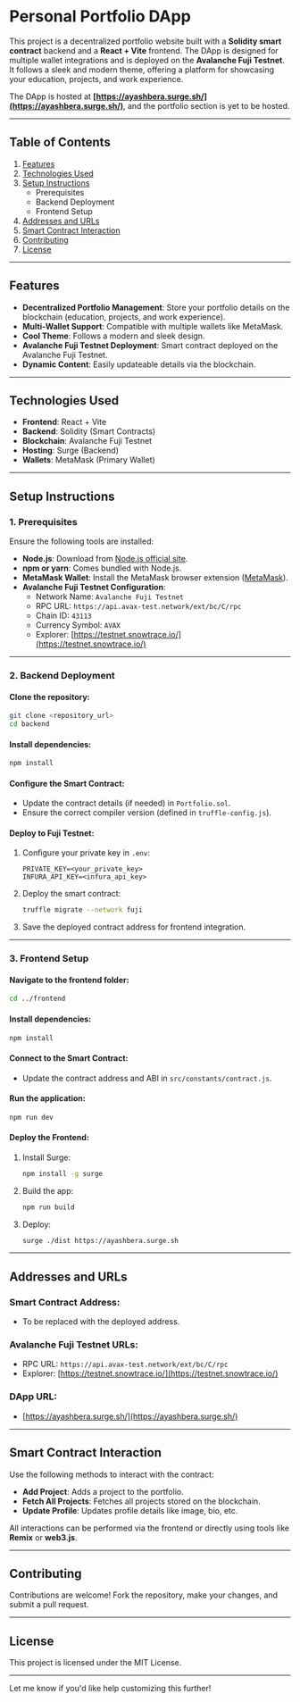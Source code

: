 # Personal Portfolio DApp

This project is a decentralized portfolio website built with a **Solidity smart contract** backend and a **React + Vite** frontend. The DApp is designed for multiple wallet integrations and is deployed on the **Avalanche Fuji Testnet**. It follows a sleek and modern theme, offering a platform for showcasing your education, projects, and work experience.

The DApp is hosted at **[https://ayashbera.surge.sh/](https://ayashbera.surge.sh/)**, and the portfolio section is yet to be hosted.

---

## **Table of Contents**
1. [Features](#features)
2. [Technologies Used](#technologies-used)
3. [Setup Instructions](#setup-instructions)
   - Prerequisites
   - Backend Deployment
   - Frontend Setup
4. [Addresses and URLs](#addresses-and-urls)
5. [Smart Contract Interaction](#smart-contract-interaction)
6. [Contributing](#contributing)
7. [License](#license)

---

## **Features**
- **Decentralized Portfolio Management**: Store your portfolio details on the blockchain (education, projects, and work experience).
- **Multi-Wallet Support**: Compatible with multiple wallets like MetaMask.
- **Cool Theme**: Follows a modern and sleek design.
- **Avalanche Fuji Testnet Deployment**: Smart contract deployed on the Avalanche Fuji Testnet.
- **Dynamic Content**: Easily updateable details via the blockchain.

---

## **Technologies Used**
- **Frontend**: React + Vite
- **Backend**: Solidity (Smart Contracts)
- **Blockchain**: Avalanche Fuji Testnet
- **Hosting**: Surge (Backend)  
- **Wallets**: MetaMask (Primary Wallet)

---

## **Setup Instructions**

### **1. Prerequisites**
Ensure the following tools are installed:
- **Node.js**: Download from [Node.js official site](https://nodejs.org).
- **npm or yarn**: Comes bundled with Node.js.
- **MetaMask Wallet**: Install the MetaMask browser extension ([MetaMask](https://metamask.io)).
- **Avalanche Fuji Testnet Configuration**:
  - Network Name: `Avalanche Fuji Testnet`
  - RPC URL: `https://api.avax-test.network/ext/bc/C/rpc`
  - Chain ID: `43113`
  - Currency Symbol: `AVAX`
  - Explorer: [https://testnet.snowtrace.io/](https://testnet.snowtrace.io/)

---

### **2. Backend Deployment**

#### **Clone the repository:**
```bash
git clone <repository_url>
cd backend
```

#### **Install dependencies:**
```bash
npm install
```

#### **Configure the Smart Contract:**
- Update the contract details (if needed) in `Portfolio.sol`.
- Ensure the correct compiler version (defined in `truffle-config.js`).

#### **Deploy to Fuji Testnet:**
1. Configure your private key in `.env`:
   ```env
   PRIVATE_KEY=<your_private_key>
   INFURA_API_KEY=<infura_api_key>
   ```
2. Deploy the smart contract:
   ```bash
   truffle migrate --network fuji
   ```
3. Save the deployed contract address for frontend integration.

---

### **3. Frontend Setup**

#### **Navigate to the frontend folder:**
```bash
cd ../frontend
```

#### **Install dependencies:**
```bash
npm install
```

#### **Connect to the Smart Contract:**
- Update the contract address and ABI in `src/constants/contract.js`.

#### **Run the application:**
```bash
npm run dev
```

#### **Deploy the Frontend:**
1. Install Surge:
   ```bash
   npm install -g surge
   ```
2. Build the app:
   ```bash
   npm run build
   ```
3. Deploy:
   ```bash
   surge ./dist https://ayashbera.surge.sh
   ```

---

## **Addresses and URLs**

### **Smart Contract Address:**
- To be replaced with the deployed address.

### **Avalanche Fuji Testnet URLs:**
- RPC URL: `https://api.avax-test.network/ext/bc/C/rpc`
- Explorer: [https://testnet.snowtrace.io/](https://testnet.snowtrace.io/)

### **DApp URL:**
- [https://ayashbera.surge.sh/](https://ayashbera.surge.sh/)

---

## **Smart Contract Interaction**
Use the following methods to interact with the contract:
- **Add Project**: Adds a project to the portfolio.
- **Fetch All Projects**: Fetches all projects stored on the blockchain.
- **Update Profile**: Updates profile details like image, bio, etc.

All interactions can be performed via the frontend or directly using tools like **Remix** or **web3.js**.

---

## **Contributing**
Contributions are welcome! Fork the repository, make your changes, and submit a pull request.

---

## **License**
This project is licensed under the MIT License.

---

Let me know if you'd like help customizing this further!
